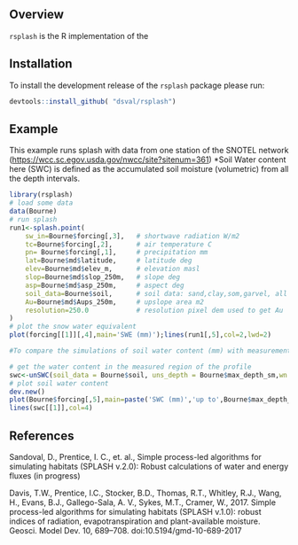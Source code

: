 ## Overview

`rsplash` is the R implementation of the 

## Installation
To install the development release  of the `rsplash` package please run: 
```r
devtools::install_github( "dsval/rsplash")
```
## Example
This example runs splash with data from one station of the SNOTEL network (https://wcc.sc.egov.usda.gov/nwcc/site?sitenum=361)
*Soil Water content here (SWC) is defined as the accumulated soil moisture (volumetric) from all the depth intervals.
```r
library(rsplash)
# load some data
data(Bourne)
# run splash
run1<-splash.point(
	sw_in=Bourne$forcing[,3],	# shortwave radiation W/m2
	tc=Bourne$forcing[,2],		# air temperature C
	pn= Bourne$forcing[,1],		# precipitation mm
	lat=Bourne$md$latitude,		# latitude deg
	elev=Bourne$md$elev_m,		# elevation masl
	slop=Bourne$md$slop_250m,	# slope deg
	asp=Bourne$md$asp_250m,		# aspect deg
	soil_data=Bourne$soil, 		# soil data: sand,clay,som,garvel, all in %: bulk density g/cm3
	Au=Bourne$md$Aups_250m,		# upslope area m2
	resolution=250.0  			# resolution pixel dem used to get Au
)
# plot the snow water equivalent
plot(forcing[[1]][,4],main='SWE (mm)');lines(run1[,5],col=2,lwd=2)

#To compare the simulations of soil water content (mm) with measurements usually taken up to a certain depth:

# get the water content in the measured region of the profile
swc<-unSWC(soil_data = Bourne$soil, uns_depth = Bourne$max_depth_sm,wn = run1[,1])
# plot soil water content
dev.new()
plot(Bourne$forcing[,5],main=paste('SWC (mm)','up to',Bourne$max_depth_sm,'m'))
lines(swc[[1]],col=4)

```

## References

Sandoval, D., Prentice, I. C., et. al., Simple process-led algorithms for simulating habitats (SPLASH v.2.0): Robust calculations of water and energy fluxes (in progress)

Davis, T.W., Prentice, I.C., Stocker, B.D., Thomas, R.T., Whitley, R.J., Wang, H., Evans, B.J., Gallego-Sala, A. V., Sykes, M.T., Cramer, W., 2017. Simple process-led algorithms for simulating habitats (SPLASH v.1.0): robust indices of radiation, evapotranspiration and plant-available moisture. Geosci. Model Dev. 10, 689–708. doi:10.5194/gmd-10-689-2017
